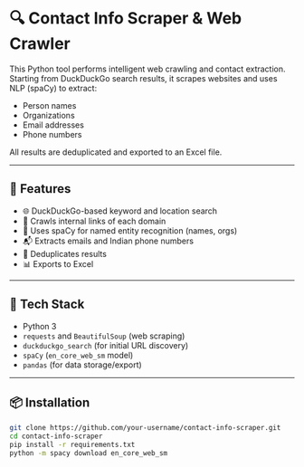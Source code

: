 # 🔍 Contact Info Scraper & Web Crawler

This Python tool performs intelligent web crawling and contact extraction. Starting from DuckDuckGo search results, it scrapes websites and uses NLP (spaCy) to extract:

- Person names
- Organizations
- Email addresses
- Phone numbers

All results are deduplicated and exported to an Excel file.

---

## 🚀 Features

- 🌐 DuckDuckGo-based keyword and location search
- 🔗 Crawls internal links of each domain
- 🧠 Uses spaCy for named entity recognition (names, orgs)
- 📬 Extracts emails and Indian phone numbers
- 🧹 Deduplicates results
- 📊 Exports to Excel

---

## 🧰 Tech Stack

- Python 3
- `requests` and `BeautifulSoup` (web scraping)
- `duckduckgo_search` (for initial URL discovery)
- `spaCy` (`en_core_web_sm` model)
- `pandas` (for data storage/export)

---

## 📦 Installation

```bash
git clone https://github.com/your-username/contact-info-scraper.git
cd contact-info-scraper
pip install -r requirements.txt
python -m spacy download en_core_web_sm
